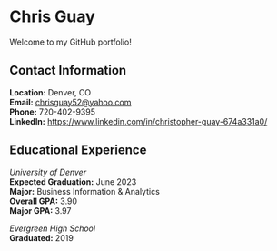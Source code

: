 # Chris Guay

Welcome to my GitHub portfolio!

## Contact Information
<strong>Location:</strong> Denver, CO<br>
<strong>Email:</strong> chrisguay52@yahoo.com<br>
<strong>Phone:</strong> 720-402-9395<br> 
<strong>LinkedIn:</strong> https://www.linkedin.com/in/christopher-guay-674a331a0/<br>

## Educational Experience
<p><em>University of Denver</em><br>
<strong>Expected Graduation:</strong> June 2023 <br>
<strong>Major:</strong> Business Information & Analytics<br> 
<strong>Overall GPA:</strong> 3.90 <br>
<strong>Major GPA:</strong> 3.97 <br>

<p><em>Evergreen High School</em><br>
<strong>Graduated:</strong> 2019 <br>
